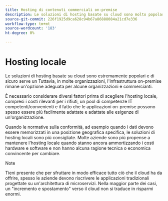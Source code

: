 ```yaml
---
title: Hosting di contenuti commerciali on-premise
description: Le soluzioni di hosting basate su cloud sono molto popolari, ma l’hosting locale potrebbe avere senso per il tuo progetto e-commerce.
source-git-commit: 226f1925d9ca628c94b67a86888084a21cd7e336
workflow-type: tm+mt
source-wordcount: '183'
ht-degree: 0%

---
```



# Hosting locale

Le soluzioni di hosting basate su cloud sono estremamente popolari e di sicuro serve un
Tuttavia, in molte organizzazioni, l&#39;infrastruttura on-premise rimane un&#39;opzione adeguata per alcune organizzazioni e commercianti.

È necessario considerare diversi fattori prima di scegliere l&#39;hosting locale, compresi i costi rilevanti per i rifiuti, un pool di competenze IT competenti/convenienti e il fatto che le applicazioni on-premise possono spesso essere più facilmente adattate e adattate alle esigenze di un&#39;organizzazione.

Quando le normative sulla conformità, ad esempio quando i dati devono essere memorizzati in una posizione geografica specifica, le soluzioni di hosting locali sono più consigliate. Molte aziende sono più propense a mantenere l&#39;hosting locale quando stanno ancora ammortizzando i costi hardware e software e non hanno alcuna ragione tecnica o economica convincente per cambiare.

>[!NOTE]
>
>Tieni presente che per sfruttare in modo efficace tutto ciò che il cloud ha da offrire, spesso le aziende devono riscrivere le applicazioni tradizionali progettate su un&#39;architettura di microservizi. Nella maggior parte dei casi, un &quot;incremento e spostamento&quot; verso il cloud non si traduce in risparmi enormi.
